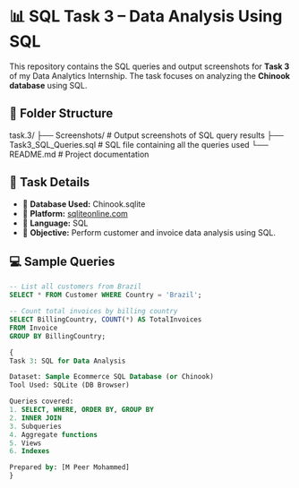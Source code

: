# 📊 SQL Task 3 – Data Analysis Using SQL

This repository contains the SQL queries and output screenshots for **Task 3** of my Data Analytics Internship. The task focuses on analyzing the **Chinook database** using SQL.

## 📁 Folder Structure
task.3/ ├── Screenshots/ # Output screenshots of SQL query results ├── Task3_SQL_Queries.sql # SQL file containing all the queries used └── README.md # Project documentation

## 📝 Task Details

- 🔹 **Database Used:** Chinook.sqlite  
- 🔹 **Platform:** [sqliteonline.com](https://sqliteonline.com)  
- 🔹 **Language:** SQL  
- 🔹 **Objective:** Perform customer and invoice data analysis using SQL.

## 💻 Sample Queries

```sql
-- List all customers from Brazil
SELECT * FROM Customer WHERE Country = 'Brazil';

-- Count total invoices by billing country
SELECT BillingCountry, COUNT(*) AS TotalInvoices
FROM Invoice
GROUP BY BillingCountry;

{
Task 3: SQL for Data Analysis

Dataset: Sample Ecommerce SQL Database (or Chinook)
Tool Used: SQLite (DB Browser)

Queries covered:
1. SELECT, WHERE, ORDER BY, GROUP BY
2. INNER JOIN
3. Subqueries
4. Aggregate functions
5. Views
6. Indexes

Prepared by: [M Peer Mohammed]
}
